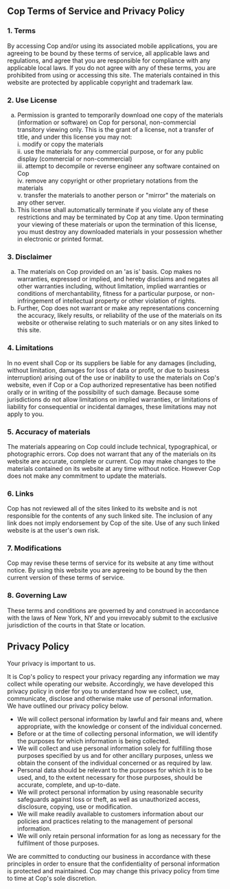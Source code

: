 <h2>Cop Terms of Service and Privacy Policy</h2>

<h3>1. Terms</h3>

  <p>By accessing Cop and/or using its associated mobile applications, you are agreeing to be bound by these terms of service, all applicable laws and regulations, and agree that you are responsible for compliance with any applicable local laws. If you do not agree with any of these terms, you are prohibited from using or accessing this site. The materials contained in this website are protected by applicable copyright and trademark law.</p>

<h3>2. Use License</h3>

  <ol type="a">
    <li>
      Permission is granted to temporarily download one copy of the materials (information or software) on Cop for personal, non-commercial transitory viewing only. This is the grant of a license, not a transfer of title, and under this license you may not:
        <br/> i. modify or copy the materials
        <br/> ii. use the materials for any commercial purpose, or for any public display (commercial or non-commercial) 
        <br/> iii. attempt to decompile or reverse engineer any software contained on Cop
        <br/> iv. remove any copyright or other proprietary notations from the materials
        <br/> v. transfer the materials to another person or "mirror" the materials on any other server.
    </li>
    <li>This license shall automatically terminate if you violate any of these restrictions and may be terminated by Cop at any time. Upon terminating your viewing of these materials or upon the termination of this license, you must destroy any downloaded materials in your possession whether in electronic or printed format.</li>
  </ol>

<h3>3. Disclaimer</h3>
    <ol type="a">
    <li>The materials on Cop provided on an 'as is' basis. Cop makes no warranties, expressed or implied, and hereby disclaims and negates all other warranties including, without limitation, implied warranties or conditions of merchantability, fitness for a particular purpose, or non-infringement of intellectual property or other violation of rights.</li>
    <li>Further, Cop does not warrant or make any representations concerning the accuracy, likely results, or reliability of the use of the materials on its website or otherwise relating to such materials or on any sites linked to this site.</li>
  </ol>

<h3>4. Limitations</h3>

  <p>In no event shall Cop or its suppliers be liable for any damages (including, without limitation, damages for loss of data or profit, or due to business interruption) arising out of the use or inability to use the materials on Cop's website, even if Cop or a Cop authorized representative has been notified orally or in writing of the possibility of such damage. Because some jurisdictions do not allow limitations on implied warranties, or limitations of liability for consequential or incidental damages, these limitations may not apply to you.</p>

<h3>5. Accuracy of materials</h3>

  <p>The materials appearing on Cop could include technical, typographical, or photographic errors. Cop does not warrant that any of the materials on its website are accurate, complete or current. Cop may make changes to the materials contained on its website at any time without notice. However Cop does not make any commitment to update the materials.</p>

<h3>6. Links</h3>

  <p>Cop has not reviewed all of the sites linked to its website and is not responsible for the contents of any such linked site. The inclusion of any link does not imply endorsement by Cop of the site. Use of any such linked website is at the user's own risk.</p>

<h3>7. Modifications</h3>

  <p>Cop may revise these terms of service for its website at any time without notice. By using this website you are agreeing to be bound by the then current version of these terms of service.</p>

<h3>8. Governing Law</h3>

  <p>These terms and conditions are governed by and construed in accordance with the laws of New York, NY and you irrevocably submit to the exclusive jurisdiction of the courts in that State or location.</p>

<h2>Privacy Policy</h2>

  <p>Your privacy is important to us.</p>

  <p>It is Cop's policy to respect your privacy regarding any information we may collect while operating our website. Accordingly, we have developed this privacy policy in order for you to understand how we collect, use, communicate, disclose and otherwise make use of personal information. We have outlined our privacy policy below.</p>

  <ul>
    <li>We will collect personal information by lawful and fair means and, where appropriate, with the knowledge or consent of the individual concerned.</li>
    <li>Before or at the time of collecting personal information, we will identify the purposes for which information is being collected.</li>
    <li>We will collect and use personal information solely for fulfilling those purposes specified by us and for other ancillary purposes, unless we obtain the consent of the individual concerned or as required by law.</li>
    <li>Personal data should be relevant to the purposes for which it is to be used, and, to the extent necessary for those purposes, should be accurate, complete, and up-to-date.</li>
    <li>We will protect personal information by using reasonable security safeguards against loss or theft, as well as unauthorized access, disclosure, copying, use or modification.</li>
    <li>We will make readily available to customers information about our policies and practices relating to the management of personal information.</li>
    <li>We will only retain personal information for as long as necessary for the fulfilment of those purposes.</li>
  </ul>

  <p>We are committed to conducting our business in accordance with these principles in order to ensure that the confidentiality of personal information is protected and maintained. Cop may change this privacy policy from time to time at Cop's sole discretion.</p>
